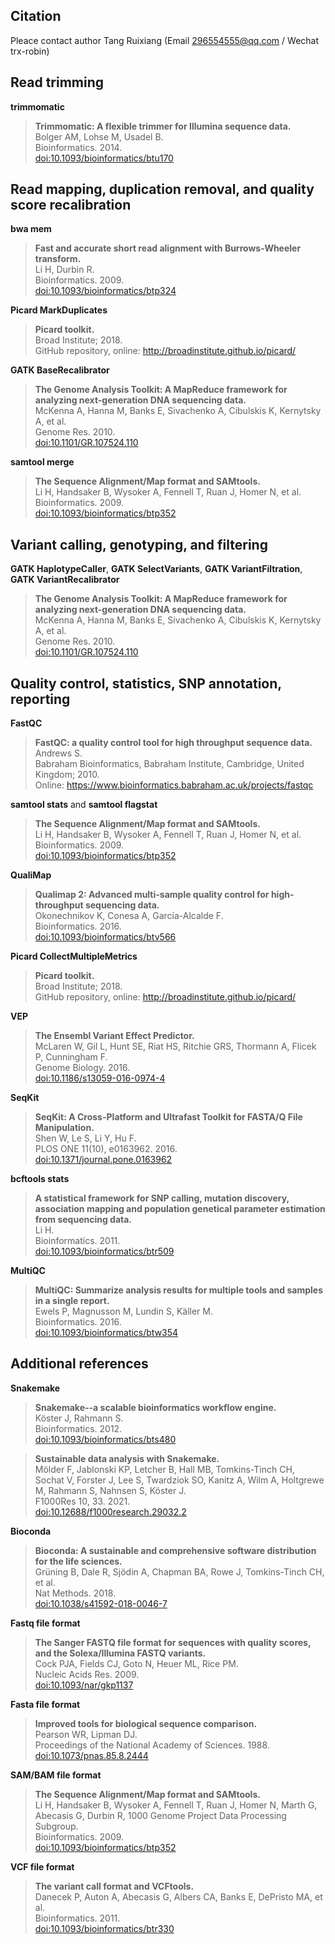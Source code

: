 ## Citation

Pleace contact author Tang Ruixiang (Email 296554555@qq.com / Wechat trx-robin)

## Read trimming

**trimmomatic**
> **Trimmomatic: A flexible trimmer for Illumina sequence data.** <br/>
> Bolger AM, Lohse M, Usadel B. <br/>
> Bioinformatics. 2014. <br/>
> [doi:10.1093/bioinformatics/btu170](https://doi.org/10.1093/bioinformatics/btu170)

## Read mapping, duplication removal, and quality score recalibration

**bwa mem**
> **Fast and accurate short read alignment with Burrows-Wheeler transform.** <br/>
> Li H, Durbin R. <br/>
> Bioinformatics. 2009. <br/>
> [doi:10.1093/bioinformatics/btp324](https://doi.org/10.1093/bioinformatics/btp324)

**Picard MarkDuplicates**
> **Picard toolkit.** <br/>
> Broad Institute; 2018.<br/>
> GitHub repository, online: http://broadinstitute.github.io/picard/

**GATK BaseRecalibrator**
> **The Genome Analysis Toolkit: A MapReduce framework for analyzing next-generation DNA sequencing data.** <br/>
> McKenna A, Hanna M, Banks E, Sivachenko A, Cibulskis K, Kernytsky A, et al. <br/>
> Genome Res. 2010. <br/>
> [doi:10.1101/GR.107524.110](https://doi.org/10.1101/GR.107524.110)

**samtool merge**
> **The Sequence Alignment/Map format and SAMtools.** <br/>
> Li H, Handsaker B, Wysoker A, Fennell T, Ruan J, Homer N, et al. <br/>
> Bioinformatics. 2009. <br/>
> [doi:10.1093/bioinformatics/btp352](https://doi.org/10.1093/bioinformatics/btp352)

## Variant calling, genotyping, and filtering

**GATK HaplotypeCaller**, **GATK SelectVariants**, **GATK VariantFiltration**, **GATK VariantRecalibrator**
> **The Genome Analysis Toolkit: A MapReduce framework for analyzing next-generation DNA sequencing data.** <br/>
> McKenna A, Hanna M, Banks E, Sivachenko A, Cibulskis K, Kernytsky A, et al. <br/>
> Genome Res. 2010. <br/>
> [doi:10.1101/GR.107524.110](https://doi.org/10.1101/GR.107524.110)

## Quality control, statistics, SNP annotation, reporting

**FastQC**
> **FastQC: a quality control tool for high throughput sequence data.** <br/>
> Andrews S. <br/>
> Babraham Bioinformatics, Babraham Institute, Cambridge, United Kingdom; 2010. <br/>
> Online: https://www.bioinformatics.babraham.ac.uk/projects/fastqc 

**samtool stats** and **samtool flagstat**
> **The Sequence Alignment/Map format and SAMtools.** <br/>
> Li H, Handsaker B, Wysoker A, Fennell T, Ruan J, Homer N, et al. <br/>
> Bioinformatics. 2009. <br/>
> [doi:10.1093/bioinformatics/btp352](https://doi.org/10.1093/bioinformatics/btp352)

**QualiMap**
> **Qualimap 2: Advanced multi-sample quality control for high-throughput sequencing data.** <br/>
> Okonechnikov K, Conesa A, García-Alcalde F. <br/>
> Bioinformatics. 2016. <br/>
> [doi:10.1093/bioinformatics/btv566](https://doi.org/10.1093/bioinformatics/btv566)

**Picard CollectMultipleMetrics**
> **Picard toolkit.** <br/>
> Broad Institute; 2018.<br/>
> GitHub repository, online: http://broadinstitute.github.io/picard/

**VEP**
> **The Ensembl Variant Effect Predictor.** <br/>
> McLaren W, Gil L, Hunt SE, Riat HS, Ritchie GRS, Thormann A, Flicek P, Cunningham F. <br/>
> Genome Biology. 2016. <br/>
> [doi:10.1186/s13059-016-0974-4](https://doi.org/10.1186/s13059-016-0974-4)

**SeqKit**
> **SeqKit: A Cross-Platform and Ultrafast Toolkit for FASTA/Q File Manipulation.** <br/>
> Shen W, Le S, Li Y, Hu F. <br/>
> PLOS ONE 11(10), e0163962. 2016. <br/> 
> [doi:10.1371/journal.pone.0163962](https://doi.org/10.1371/journal.pone.0163962)

**bcftools stats**
> **A statistical framework for SNP calling, mutation discovery, association mapping and population genetical parameter estimation from sequencing data.** <br/>
> Li H. <br/>
> Bioinformatics. 2011. <br/>
> [doi:10.1093/bioinformatics/btr509](https://doi.org/10.1093/bioinformatics/btr509)

**MultiQC**
> **MultiQC: Summarize analysis results for multiple tools and samples in a single report.** <br/>
> Ewels P, Magnusson M, Lundin S, Käller M. <br/>
> Bioinformatics. 2016. <br/>
> [doi:10.1093/bioinformatics/btw354](https://doi.org/10.1093/bioinformatics/btw354)

## Additional references

**Snakemake**
> **Snakemake--a scalable bioinformatics workflow engine.** <br/>
> Köster J, Rahmann S. <br/>
> Bioinformatics. 2012. <br/>
> [doi:10.1093/bioinformatics/bts480](https://doi.org/10.1093/bioinformatics/bts480)

> **Sustainable data analysis with Snakemake.** <br/>
> Mölder F, Jablonski KP, Letcher B, Hall MB, Tomkins-Tinch CH, Sochat V, Forster J, Lee S, Twardziok SO, Kanitz A, Wilm A, Holtgrewe M, Rahmann S, Nahnsen S, Köster J. <br/>
> F1000Res 10, 33. 2021. <br/>
> [doi:10.12688/f1000research.29032.2](https://doi.org/10.12688/f1000research.29032.2)

**Bioconda**
> **Bioconda: A sustainable and comprehensive software distribution for the life sciences.** <br/>
> Grüning B, Dale R, Sjödin A, Chapman BA, Rowe J, Tomkins-Tinch CH, et al. <br/>
> Nat Methods. 2018. <br/>
> [doi:10.1038/s41592-018-0046-7](https://doi.org/10.1038/s41592-018-0046-7)

**Fastq file format**
> **The Sanger FASTQ file format for sequences with quality scores, and the Solexa/Illumina FASTQ variants.** <br/>
> Cock PJA, Fields CJ, Goto N, Heuer ML, Rice PM. <br/>
> Nucleic Acids Res. 2009. <br/>
> [doi:10.1093/nar/gkp1137](https://doi.org/10.1093/nar/gkp1137)

**Fasta file format**
> **Improved tools for biological sequence comparison.** <br/>
> Pearson WR, Lipman DJ. <br/>
> Proceedings of the National Academy of Sciences. 1988. <br/>
> [doi:10.1073/pnas.85.8.2444](https://doi.org/10.1073/pnas.85.8.2444)

**SAM/BAM file format**
> **The Sequence Alignment/Map format and SAMtools.** <br/>
> Li H, Handsaker B, Wysoker A, Fennell T, Ruan J, Homer N, Marth G, Abecasis G, Durbin R, 1000 Genome Project Data Processing Subgroup. <br/>
> Bioinformatics. 2009. <br/>
> [doi:10.1093/bioinformatics/btp352](https://doi.org/10.1093/bioinformatics/btp352)

**VCF file format**
> **The variant call format and VCFtools.** <br/>
> Danecek P, Auton A, Abecasis G, Albers CA, Banks E, DePristo MA, et al. <br/>
> Bioinformatics. 2011.<br/>
> [doi:10.1093/bioinformatics/btr330](https://doi.org/10.1093/bioinformatics/btr330)
